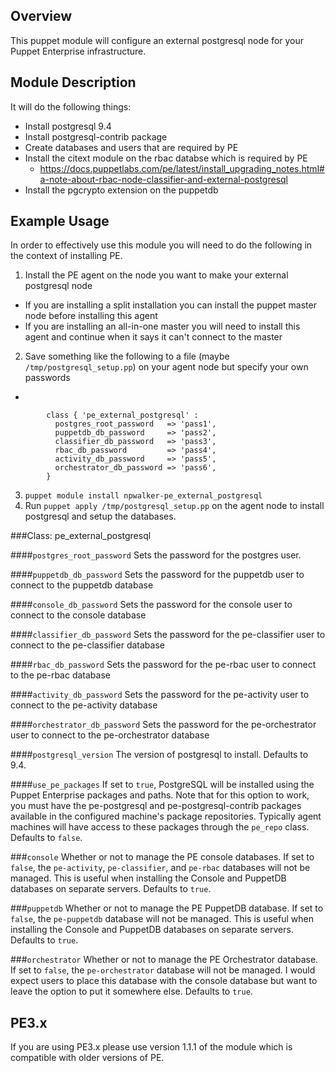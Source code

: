 Overview
--------

This puppet module will configure an external postgresql node for your Puppet Enterprise infrastructure.

Module Description
------------------

It will do the following things:
 - Install postgresql 9.4
 - Install postgresql-contrib package
 - Create databases and users that are required by PE
 - Install the citext module on the rbac databse which is required by PE
   - https://docs.puppetlabs.com/pe/latest/install_upgrading_notes.html#a-note-about-rbac-node-classifier-and-external-postgresql
 - Install the pgcrypto extension on the puppetdb

Example Usage
------------

In order to effectively use this module you will need to do the following in the context of installing PE.

1. Install the PE agent on the node you want to make your external postgresql node
 - If you are installing a split installation you can install the puppet master node before installing this agent
 - If you are installing an all-in-one master you will need to install this agent and continue when it says it can't connect to the master
2. Save something like the following to a file (maybe `/tmp/postgresql_setup.pp`) on your agent node but specify your own passwords
 - 
		
			class { 'pe_external_postgresql' :
			  postgres_root_password   => 'pass1',
			  puppetdb_db_password     => 'pass2',
			  classifier_db_password   => 'pass3',
			  rbac_db_password         => 'pass4',
			  activity_db_password     => 'pass5',
			  orchestrator_db_password => 'pass6',
			}
		

3. `puppet module install npwalker-pe_external_postgresql`
4. Run `puppet apply /tmp/postgresql_setup.pp` on the agent node to install postgresql and setup the databases.

###Class: pe_external_postgresql

####`postgres_root_password`
Sets the password for the postgres user.

####`puppetdb_db_password`
Sets the password for the puppetdb user to connect to the puppetdb database 

####`console_db_password`
Sets the password for the console user to connect to the console database

####`classifier_db_password`
Sets the password for the pe-classifier user to connect to the pe-classifier database

####`rbac_db_password`
Sets the password for the pe-rbac user to connect to the pe-rbac database

####`activity_db_password`
Sets the password for the pe-activity user to connect to the pe-activity database

####`orchestrator_db_password`
Sets the password for the pe-orchestrator user to connect to the pe-orchestrator database

####`postgresql_version`
The version of postgresql to install.  Defaults to 9.4.

####`use_pe_packages`
If set to `true`, PostgreSQL will be installed using the Puppet Enterprise
packages and paths. Note that for this option to work, you must have the
pe-postgresql and pe-postgresql-contrib packages available in the configured
machine's package repositories. Typically agent machines will have access to
these packages through the `pe_repo` class. Defaults to `false`.

###`console`
Whether or not to manage the PE console databases. If set to `false`, the
`pe-activity`, `pe-classifier`, and `pe-rbac` databases will
not be managed. This is useful when installing the Console and PuppetDB
databases on separate servers. Defaults to `true`.

###`puppetdb`
Whether or not to manage the PE PuppetDB database. If set to `false`, the
`pe-puppetdb` database will not be managed. This is useful when installing the
Console and PuppetDB databases on separate servers. Defaults to `true`.

###`orchestrator`
Whether or not to manage the PE Orchestrator database. If set to `false`, the
`pe-orchestrator` database will not be managed. I would expect users to place
this database with the console database but want to leave the option to put it
somewhere else.  Defaults to `true`.

PE3.x
------

If you are using PE3.x please use version 1.1.1 of the module which is compatible
with older versions of PE.
